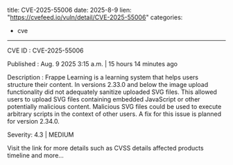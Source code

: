  
title: CVE-2025-55006
date: 2025-8-9
lien: "https://cvefeed.io/vuln/detail/CVE-2025-55006"
categories:
  - cve
---

CVE ID : CVE-2025-55006

Published :  Aug. 9
2025
3:15 a.m. | 15 hours
14 minutes ago

Description : Frappe Learning is a learning system that helps users structure their content. In versions 2.33.0 and below
the image upload functionality did not adequately sanitize uploaded SVG files. This allowed users to upload SVG files containing embedded JavaScript or other potentially malicious content. Malicious SVG files could be used to execute arbitrary scripts in the context of other users. A fix for this issue is planned for version 2.34.0.

Severity: 4.3 | MEDIUM

Visit the link for more details
such as CVSS details
affected products
timeline
and more...
